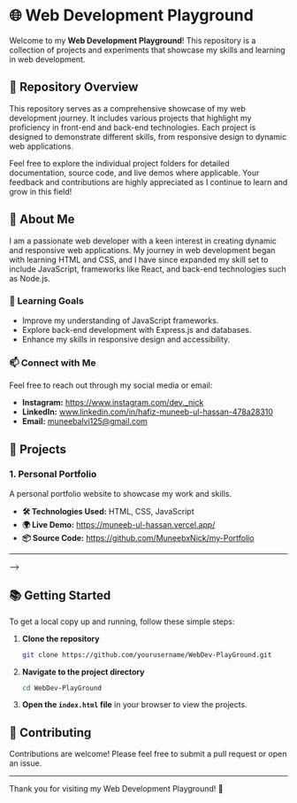 # 🌐 Web Development Playground

Welcome to my **Web Development Playground**! This repository is a collection of projects and experiments that showcase my skills and learning in web development.
## 📁 Repository Overview

This repository serves as a comprehensive showcase of my web development journey. It includes various projects that highlight my proficiency in front-end and back-end technologies. Each project is designed to demonstrate different skills, from responsive design to dynamic web applications. 

Feel free to explore the individual project folders for detailed documentation, source code, and live demos where applicable. Your feedback and contributions are highly appreciated as I continue to learn and grow in this field!

 ## 📝 About Me

I am a passionate web developer with a keen interest in creating dynamic and responsive web applications. My journey in web development began with learning HTML and CSS, and I have since expanded my skill set to include JavaScript, frameworks like React, and back-end technologies such as Node.js.

 ### 🌱 Learning Goals

- Improve my understanding of JavaScript frameworks.
- Explore back-end development with Express.js and databases.
- Enhance my skills in responsive design and accessibility.

### 📫 Connect with Me

Feel free to reach out through my social media or email:

- **Instagram:** https://www.instagram.com/dev._nick
- **LinkedIn:** www.linkedin.com/in/hafiz-muneeb-ul-hassan-478a28310
- **Email:** muneebalvi125@gmail.com

 ## 🚀 Projects

### 1. Personal Portfolio

A personal portfolio website to showcase my work and skills.

- **🛠 Technologies Used:** HTML, CSS, JavaScript
- **🌍 Live Demo:** https://muneeb-ul-hassan.vercel.app/
- **📦 Source Code:** https://github.com/MuneebxNick/my-Portfolio

---

<!-- ### 2. Responsive Blog

A responsive blog template that adapts to different screen sizes.

- **🛠 Technologies Used:** HTML, CSS, Bootstrap
- **🌍 Live Demo:** [View Demo](#)
- **📦 Source Code:** [View Repository](#)

---

### 3. E-commerce Site

An e-commerce website built with a focus on user experience and functionality.

- **🛠 Technologies Used:** HTML, CSS, JavaScript, Node.js
- **🌍 Live Demo:** [View Demo](#)
- **📦 Source Code:** [View Repository](#) --> -->

## 📚 Getting Started

To get a local copy up and running, follow these simple steps:

1. **Clone the repository**

    ```bash
    git clone https://github.com/yourusername/WebDev-PlayGround.git
    ```

2. **Navigate to the project directory**

    ```bash
    cd WebDev-PlayGround
    ```

3. **Open the `index.html` file** in your browser to view the projects.

## 🤝 Contributing

Contributions are welcome! Please feel free to submit a pull request or open an issue.

---

Thank you for visiting my Web Development Playground! 🌟

